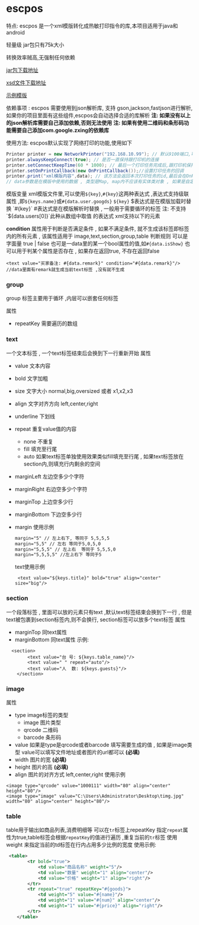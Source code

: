 # escpos

特点:
escpos 是一个xml模版转化成热敏打印指令的库,本项目适用于java和android

轻量级 jar包只有75k大小

转换效率贼高,无强制任何依赖

[jar包下载地址](https://github.com/housong12590/escpos/blob/master/escpos.jar)


[xsd文件下载地址](https://github.com/housong12590/escpos/blob/master/print_template.xsd)

[示例模版](https://github.com/housong12590/escpos/blob/master/example.xml)

依赖事项 :
escpos 需要使用到json解析库,  支持 gson,jackson,fastjson进行解析, 如果你的项目里面有这些组件,escpos会自动选择合适的库解析
**注: 如果没有以上的json解析库需要自己添加依赖,否则无法使用**
**注: 如果有使用二维码和条形码功能需要自己添加com.google.zxing的依赖库**

使用方法:
escpos默认实现了网络打印的功能,使用如下 
```java
Printer printer = new NetworkPrinter("192.168.10.99"); // 默认9100端口,可以指定端口和socket连接超时时间
printer.alwaysKeepConnect(true); // 是否一直保持跟打印机的连接
printer.setConnectKeepTime(60 * 1000); // 最后一个打印任务完成后,跟打印机保持连接的时间 , 默认是任务队列打印完成之后就断开跟打印机的连接, 如果打印任务很频繁 建议使用alwaysKeepConnect , 如果打印分高峰低峰建议设置setConnectKeepTime 减小每次都跟打印机进行连接的消耗 . alwaysKeepConnect的优先级高于setConnectKeepTime
printer.setOnPrintCallback(new OnPrintCallback());//设置打印任务的回调
printer.print("xml模版内容",data); // 该方法会返回本次打印任务的id,最后会在OnPrintCallback中回调, 打印ID可以自己设置
// data参数是在模版中使用的数据 , 类型是Map, map内不应该有实体类对象 , 如果是自定义对象 使用JSONUtil.toMap(Object);
```

模版变量
xml模版文件里,可以使用`${key}`,`#{key}`这两种表达式 ,表达式支持级联属性 ,即`${keys.name}`或`#{data.user.googds}`
`${key}` $表达式是在模版加载时替换
`#{key}` #表达式是在模版解析时替换 , 一般用于需要循环的标签
注: 不支持`${data.users[0]}`此种从数组中取值 的表达式
xml支持以下的元素

**condition** 属性用于判断是否满足条件 , 如果不满足条件, 就不生成该标签即标签内的所有元素 , 该属性适用于 image,text,section,group,table
判断规则
可以是字面量 true | false 
也可是一data里的某一个bool属性的值,如`#{data.isShow}`
也可以用于判某个属性是否存在 , 如果存在返回true, 不存在返回false 
```
<text value="买家备注: #{data.remark}" condition="#{data.remark}"/> //data里面有remark就生成当前text标签 ,没有就不生成 
```

### group
group 标签主要用于循环 ,内层可以嵌套任何标签

属性

- repeatKey 需要遍历的数组

### text 
一个文本标签 , 一个text标签结束后会换到下一行重新开始
    属性
    
- value 文本内容
- bold 文字加粗
- size 文字大小 normal,big,oversized 或者 x1,x2,x3
- align 文字对齐方向 left,center,right
- underline 下划线
- repeat 重复value值的内容 
    - none 不重复
    - fill 填充至行尾
    - auto 如果text标签单独使用效果类似fill填充至行尾 , 如果text标签放在section内,则填充行内剩余的空间
- marginLeft 左边空多少个字符
- marginRight 右边空多少个字符
- marginTop 上边空多少行
- marginBottom 下边空多少行
- margin 使用示例

    ```xml
    margin="5" // 左上右下, 等同于 5,5,5,5
    margin="5,5" // 左右 等同于5,0,5,0
    margin="5,5,5" // 左上右  等同于 5,5,5,0
    margin="5,5,5,5" //左上右下 等同于5
    ```
    text使用示例
    ```
     <text value="${keys.title}" bold="true" align="center" size="big"/>
    ```
### section 
一个段落标签 , 里面可以放的元素只有text ,默认text标签结束会换到下一行 , 但是text被包裹到section标签内,则不会换行, section标签可以放多个text标签
属性

- marginTop 同text属性
- marginBottom 同text属性
示例:
```
  <section>
        <text value="台 号: ${keys.table_name}"/>
        <text value=" " repeat="auto"/>
        <text value="人  数: ${keys.guests}"/>
    </section>
```
### image
属性

- type image标签的类型
    - image 图片类型 
    - qrcode 二维码
    - barcode 条形码
- value 如果是type是qrcode或者barcode 填写需要生成的值 , 如果是image类型 value可以填写文件地址或者图片的url都可以  **(必填)**
- width 图片的宽  **(必填)**
- height 图片的高  **(必填)**
- align 图片的对齐方式 left,center,right
使用示例
```
<image type="qrcode" value="1000111" width="80" align="center" height="80"/>
<image type="image" value="C:\Users\Administrator\Desktop\timg.jpg" width="80" align="center" height="80"/>
```
### table 
table用于输出如商品列表,消费明细等
可以在`tr`标签上repeatKey 指定`repeat`属性为true,table标签会根据`repeatKey`的值进行遍历 ,重复当前的`tr`标签
使用 weight 来指定当前的td标签在行内占用多少比例的宽度
使用示例:
```xml
 <table>
        <tr bold="true"> 
            <td value="商品名称" weight="5"/>
            <td value="数量" weight="1" align="center"/>
            <td value="价格" weight="1" align="right"/>
        </tr>
        <tr repeat="true" repeatKey="#{goods}">
            <td weight="5" value="#{name}"/>
            <td weight="1" value="#{num}" align="center"/>
            <td weight="1" value="#{price}" align="right"/>
        </tr>
    </table>
```










